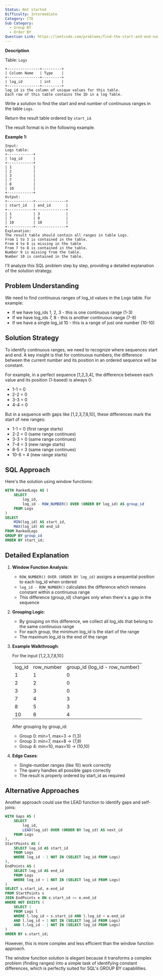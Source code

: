 ```yaml
---
Status: Not started
Difficulty: Intermediate
Category: CTE
Sub Category:
  - Group BY
  - Order BY
Question Link: https://leetcode.com/problems/find-the-start-and-end-number-of-continuous-ranges
---
```

**Description**

Table: `Logs`

```Plain
+---------------+---------+
| Column Name   | Type    |
+---------------+---------+
| log_id        | int     |
+---------------+---------+
log_id is the column of unique values for this table.
Each row of this table contains the ID in a log Table.
```

Write a solution to find the start and end number of continuous ranges in the table `Logs`.

Return the result table ordered by `start_id`.

The result format is in the following example.

**Example 1:**

```Plain
Input:
Logs table:
+------------+
| log_id     |
+------------+
| 1          |
| 2          |
| 3          |
| 7          |
| 8          |
| 10         |
+------------+
Output:
+------------+--------------+
| start_id   | end_id       |
+------------+--------------+
| 1          | 3            |
| 7          | 8            |
| 10         | 10           |
+------------+--------------+
Explanation:
The result table should contain all ranges in table Logs.
From 1 to 3 is contained in the table.
From 4 to 6 is missing in the table
From 7 to 8 is contained in the table.
Number 9 is missing from the table.
Number 10 is contained in the table.
```

I'll analyze this SQL problem step by step, providing a detailed explanation of the solution strategy.

## Problem Understanding

We need to find continuous ranges of log_id values in the Logs table. For example:

- If we have log_ids 1, 2, 3 - this is one continuous range (1-3)
- If we have log_ids 7, 8 - this is another continuous range (7-8)
- If we have a single log_id 10 - this is a range of just one number (10-10)

## Solution Strategy

To identify continuous ranges, we need to recognize where sequences start and end. A key insight is that for continuous numbers, the difference between the current number and its position in an ordered sequence will be constant.

For example, in a perfect sequence [1,2,3,4], the difference between each value and its position (1-based) is always 0:

- 1-1 = 0
- 2-2 = 0
- 3-3 = 0
- 4-4 = 0

But in a sequence with gaps like [1,2,3,7,8,10], these differences mark the start of new ranges:

- 1-1 = 0 (first range starts)
- 2-2 = 0 (same range continues)
- 3-3 = 0 (same range continues)
- 7-4 = 3 (new range starts)
- 8-5 = 3 (same range continues)
- 10-6 = 4 (new range starts)

## SQL Approach

Here's the solution using window functions:

```SQL
WITH RankedLogs AS (
    SELECT
        log_id,
        log_id - ROW_NUMBER() OVER (ORDER BY log_id) AS group_id
    FROM Logs
)
SELECT
    MIN(log_id) AS start_id,
    MAX(log_id) AS end_id
FROM RankedLogs
GROUP BY group_id
ORDER BY start_id;
```

## Detailed Explanation

1. **Window Function Analysis**:
    - `ROW_NUMBER() OVER (ORDER BY log_id)` assigns a sequential position to each log_id when ordered
    - `log_id - ROW_NUMBER()` calculates the difference which remains constant within a continuous range
    - This difference (group_id) changes only when there's a gap in the sequence
2. **Grouping Logic**:
    - By grouping on this difference, we collect all log_ids that belong to the same continuous range
    - For each group, the minimum log_id is the start of the range
    - The maximum log_id is the end of the range
3. **Example Walkthrough**:
    
    For the input [1,2,3,7,8,10]:
    
    |   |   |   |
    |---|---|---|
    |log_id|row_number|group_id (log_id - row_number)|
    |1|1|0|
    |2|2|0|
    |3|3|0|
    |7|4|3|
    |8|5|3|
    |10|6|4|
    
    After grouping by group_id:
    
    - Group 0: min=1, max=3 → (1,3)
    - Group 3: min=7, max=8 → (7,8)
    - Group 4: min=10, max=10 → (10,10)
4. **Edge Cases**:
    - Single-number ranges (like 10) work correctly
    - The query handles all possible gaps correctly
    - The result is properly ordered by start_id as required

## Alternative Approaches

Another approach could use the LEAD function to identify gaps and self-joins:

```SQL
WITH Gaps AS (
    SELECT
        log_id,
        LEAD(log_id) OVER (ORDER BY log_id) AS next_id
    FROM Logs
),
StartPoints AS (
    SELECT log_id AS start_id
    FROM Logs
    WHERE log_id - 1 NOT IN (SELECT log_id FROM Logs)
),
EndPoints AS (
    SELECT log_id AS end_id
    FROM Logs
    WHERE log_id + 1 NOT IN (SELECT log_id FROM Logs)
)
SELECT s.start_id, e.end_id
FROM StartPoints s
JOIN EndPoints e ON s.start_id <= e.end_id
WHERE NOT EXISTS (
    SELECT 1
    FROM Logs l
    WHERE l.log_id > s.start_id AND l.log_id < e.end_id
    AND l.log_id + 1 NOT IN (SELECT log_id FROM Logs)
    AND l.log_id - 1 NOT IN (SELECT log_id FROM Logs)
)
ORDER BY s.start_id;
```

However, this is more complex and less efficient than the window function approach.

The window function solution is elegant because it transforms a complex problem (finding ranges) into a simple task of identifying constant differences, which is perfectly suited for SQL's GROUP BY capabilities.